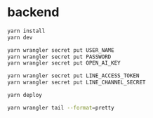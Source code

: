 # backend

```sh
yarn install
yarn dev
```

```sh
yarn wrangler secret put USER_NAME
yarn wrangler secret put PASSWORD
yarn wrangler secret put OPEN_AI_KEY

yarn wrangler secret put LINE_ACCESS_TOKEN
yarn wrangler secret put LINE_CHANNEL_SECRET
```

```sh
yarn deploy
```

```sh
yarn wrangler tail --format=pretty
```
